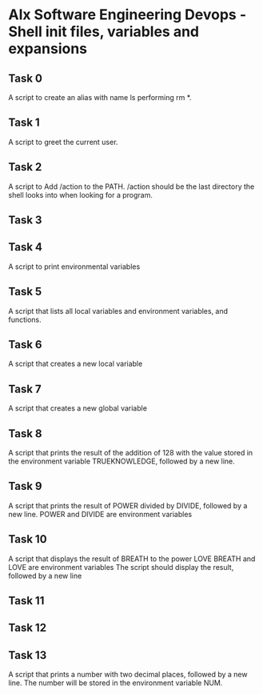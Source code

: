# Alx Software Engineering Devops - Shell init files, variables and expansions

## Task 0
A script to create an alias with name ls performing rm *.

## Task 1
A script to greet the current user.

## Task 2
A script to Add /action to the PATH. /action should be the last directory the shell looks into when looking for a program.

## Task 3


## Task 4
A script to print environmental variables

## Task 5
A script that lists all local variables and environment variables, and functions.

## Task 6
A script that creates a new local variable

## Task 7
A script that creates a new global variable

## Task 8
A script that prints the result of the addition of 128 with the value stored in the environment variable TRUEKNOWLEDGE, followed by a new line.

## Task 9
A script that prints the result of POWER divided by DIVIDE, followed by a new line.
	POWER and DIVIDE are environment variables

## Task 10
A script that displays the result of BREATH to the power LOVE
	BREATH and LOVE are environment variables
	The script should display the result, followed by a new line

## Task 11


## Task 12

## Task 13
A script that prints a number with two decimal places, followed by a new line.
	The number will be stored in the environment variable NUM.
